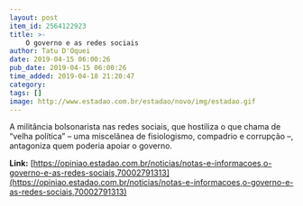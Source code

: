 ```yaml
---
layout: post
item_id: 2564122923
title: >-
    O governo e as redes sociais
author: Tatu D'Oquei
date: 2019-04-15 06:00:26
pub_date: 2019-04-15 06:00:26
time_added: 2019-04-18 21:20:47
category: 
tags: []
image: http://www.estadao.com.br/estadao/novo/img/estadao.gif
---
```


A militância bolsonarista nas redes sociais, que hostiliza o que chama de “velha política” – uma miscelânea de fisiologismo, compadrio e corrupção –, antagoniza quem poderia apoiar o governo.

**Link:** [https://opiniao.estadao.com.br/noticias/notas-e-informacoes,o-governo-e-as-redes-sociais,70002791313](https://opiniao.estadao.com.br/noticias/notas-e-informacoes,o-governo-e-as-redes-sociais,70002791313)

